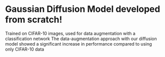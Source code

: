 #  Gaussian Diffusion Model developed from scratch!

Trained on CIFAR-10 images, used for data augmentation with a classification network
The data-augmentation approach with our diffusion model showed a significant increase in performance compared to using only CIFAR-10 data
